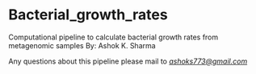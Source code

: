 # Bacterial_growth_rates
Computational pipeline to calculate bacterial growth rates from metagenomic samples
By: Ashok K. Sharma

Any questions about this pipeline please mail to *ashoks773@gmail.com*

